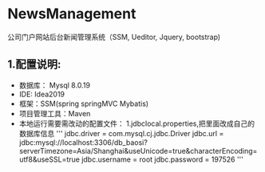 # NewsManagement
公司门户网站后台新闻管理系统（SSM, Ueditor, Jquery, bootstrap) <br>
## 1.配置说明:<br>
* 数据库： Mysql 8.0.19  
* IDE: Idea2019
* 框架：SSM(spring springMVC Mybatis)
* 项目管理工具：Maven
* 本地运行需要需改动的配置文件：
1.jdbclocal.properties,把里面改成自己的数据库信息
'''
jdbc.driver = com.mysql.cj.jdbc.Driver
jdbc.url = jdbc:mysql://localhost:3306/db_baosi?serverTimezone=Asia/Shanghai&useUnicode=true&characterEncoding=utf8&useSSL=true
jdbc.username = root
jdbc.password = 197526
'''






